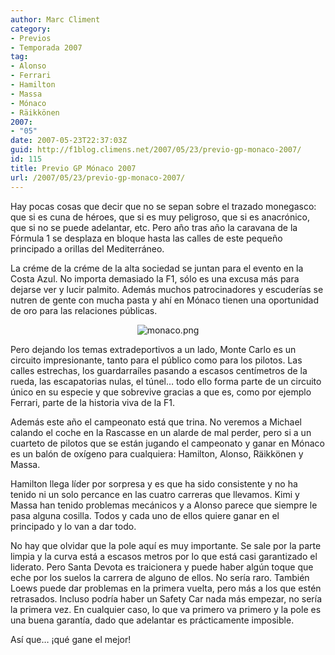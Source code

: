 ```yaml
---
author: Marc Climent
category:
- Previos
- Temporada 2007
tag:
- Alonso
- Ferrari
- Hamilton
- Massa
- Mónaco
- Räikkönen
2007:
- "05"
date: 2007-05-23T22:37:03Z
guid: http://f1blog.climens.net/2007/05/23/previo-gp-monaco-2007/
id: 115
title: Previo GP Mónaco 2007
url: /2007/05/23/previo-gp-monaco-2007/
---
```


Hay pocas cosas que decir que no se sepan sobre el trazado monegasco: que si es cuna de héroes, que si es muy peligroso, que si es anacrónico, que si no se puede adelantar, etc. Pero año tras año la caravana de la Fórmula 1 se desplaza en bloque hasta las calles de este pequeño principado a orillas del Mediterráneo.

La créme de la créme de la alta sociedad se juntan para el evento en la Costa Azul. No importa demasiado la F1, sólo es una excusa más para dejarse ver y lucir palmito. Además muchos patrocinadores y escuderías se nutren de gente con mucha pasta y ahí en Mónaco tienen una oportunidad de oro para las relaciones públicas.

<p style="text-align: center">
  <img src="http://f1blog.climens.net/files/2007/05/monaco1.png" alt="monaco.png" />
</p>

Pero dejando los temas extradeportivos a un lado, Monte Carlo es un circuito impresionante, tanto para el público como para los pilotos. Las calles estrechas, los guardarraíles pasando a escasos centímetros de la rueda, las escapatorias nulas, el túnel&#8230; todo ello forma parte de un circuito único en su especie y que sobrevive gracias a que es, como por ejemplo Ferrari, parte de la historia viva de la F1.

Además este año el campeonato está que trina. No veremos a Michael calando el coche en la Rascasse en un alarde de mal perder, pero si a un cuarteto de pilotos que se están jugando el campeonato y ganar en Mónaco es un balón de oxígeno para cualquiera: Hamilton, Alonso, Räikkönen y Massa.

Hamilton llega líder por sorpresa y es que ha sido consistente y no ha tenido ni un solo percance en las cuatro carreras que llevamos. Kimi y Massa han tenido problemas mecánicos y a Alonso parece que siempre le pasa alguna cosilla. Todos y cada uno de ellos quiere ganar en el principado y lo van a dar todo.

No hay que olvidar que la pole aquí es muy importante. Se sale por la parte limpia y la curva está a escasos metros por lo que está casi garantizado el liderato. Pero Santa Devota es traicionera y puede haber algún toque que eche por los suelos la carrera de alguno de ellos. No sería raro. También Loews puede dar problemas en la primera vuelta, pero más a los que estén retrasados. Incluso podría haber un Safety Car nada más empezar, no sería la primera vez. En cualquier caso, lo que va primero va primero y la pole es una buena garantía, dado que adelantar es prácticamente imposible.

Así que&#8230; ¡qué gane el mejor!